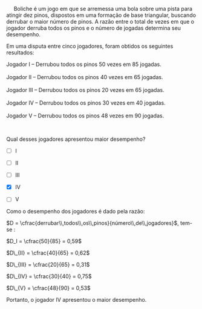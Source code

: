 

     Boliche é um jogo em que se arremessa uma bola sobre uma pista para atingir dez pinos, dispostos em uma formação de base triangular, buscando derrubar o maior número de pinos. A razão entre o total de vezes em que o jogador derruba todos os pinos e o número de jogadas determina seu desempenho.

Em uma disputa entre cinco jogadores, foram obtidos os seguintes resultados:

Jogador I – Derrubou todos os pinos 50 vezes em 85 jogadas.\
\
Jogador II – Derrubou todos os pinos 40 vezes em 65 jogadas.\
\
Jogador III – Derrubou todos os pinos 20 vezes em 65 jogadas.\
\
Jogador IV – Derrubou todos os pinos 30 vezes em 40 jogadas.\
\
Jogador V – Derrubou todos os pinos 48 vezes em 90 jogadas.

 

Qual desses jogadores apresentou maior desempenho?



- [ ] I
- [ ] II
- [ ] III
- [x] IV
- [ ] V


Como o desempenho dos jogadores é dado pela razão:

$D = \cfrac{derrubar\\,todos\\,os\\,pinos}{número\\,de\\,jogadores}$, tem-se :

$D_I = \cfrac{50}{85} = 0,59$

$D\_{II} = \cfrac{40}{65} = 0,62$

$D\_{III} = \cfrac{20}{65} = 0,31$

$D\_{IV} = \cfrac{30}{40} = 0,75$

$D\_{V} = \cfrac{48}{90} = 0,53$

Portanto, o jogador IV apresentou o maior desempenho.

        